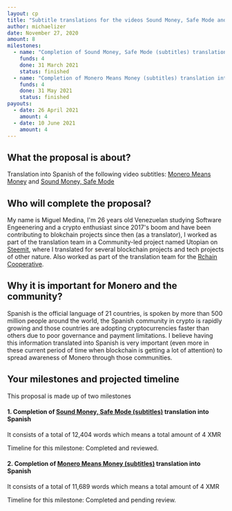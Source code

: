 ```yaml
---
layout: cp
title: "Subtitle translations for the videos Sound Money, Safe Mode and Monero Means Money into Spanish"
author: michaelizer
date: November 27, 2020
amount: 8
milestones:
  - name: "Completion of Sound Money, Safe Mode (subtitles) translation into Spanish"
    funds: 4
    done: 31 March 2021
    status: finished
  - name: "Completion of Monero Means Money (subtitles) translation into Spanish"
    funds: 4
    done: 31 May 2021
    status: finished
payouts:
  - date: 26 April 2021
    amount: 4
  - date: 10 June 2021
    amount: 4
---
```


## What the proposal is about?

Translation into Spanish of the following video subtitles: [Monero Means Money](https://translate.getmonero.org/projects/community/monero-means-money/) and [Sound Money, Safe Mode](https://translate.getmonero.org/projects/community/sound-money-safe-mode-subtitles/)


## Who will complete the proposal?

My name is Miguel Medina, I'm 26 years old Venezuelan studying Software Engeenering and a crypto enthusiast since 2017's boom and have been contributing to blokchain projects since then (as a translator), I worked as part of the translation team in a Community-led project named Utopian on [Steemit](https://steemit.com/@michaelizer), where I translated for several blockchain projects and tech projects of other nature. Also worked as part of the translation team for the [Rchain Cooperative](https://rchain.coop/).


## Why it is important for Monero and the community?

Spanish is the official language of 21 countries, is spoken by more than 500 million people around the world, the Spanish community in crypto is rapidly growing and those countries are adopting cryptocurrencies faster than others due to poor governance and payment limitations. I believe having this information translated into Spanish is very important (even more in these current period of time when blockchain is getting a lot of attention) to spread awareness of Monero through those communities.

## Your milestones and projected timeline

This proposal is made up of two milestones

#### **1. Completion of [Sound Money, Safe Mode (subtitles)](https://translate.getmonero.org/projects/community/sound-money-safe-mode-subtitles/) translation into Spanish**

It consists of a total of 12,404 words which means a total amount of 4 XMR

Timeline for this milestone: Completed and reviewed.

#### **2. Completion of [Monero Means Money (subtitles)](https://translate.getmonero.org/projects/community/monero-means-money/) translation into Spanish**

It consists of a total of 11,689 words which means a total amount of 4 XMR

Timeline for this milestone: Completed and pending review.


